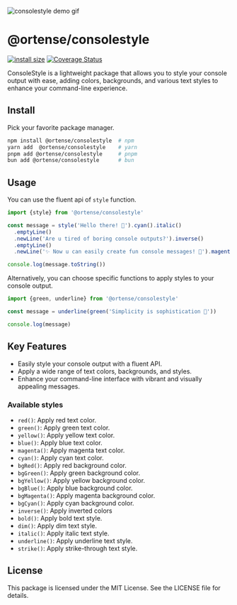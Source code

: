 ![consolestyle demo gif](https://raw.githubusercontent.com/ortense/consolestyle/main/media/consolestyle.jpg)

# @ortense/consolestyle

[![install size](https://packagephobia.com/badge?p=@ortense/consolestyle)](https://packagephobia.com/result?p=@ortense/consolestyle) [![Coverage Status](https://coveralls.io/repos/github/ortense/consolestyle/badge.svg?branch=github-actions)](https://coveralls.io/github/ortense/consolestyle?branch=github-actions)

ConsoleStyle is a lightweight package that allows you to style your console output with ease, adding colors, backgrounds, and various text styles to enhance your command-line experience.


## Install

Pick your favorite package manager.

```sh
npm install @ortense/consolestyle  # npm
yarn add  @ortense/consolestyle    # yarn
pnpm add @ortense/consolestyle     # pnpm
bun add @ortense/consolestyle      # bun
```

## Usage

You can use the fluent api of `style` function.

```ts
import {style} from '@ortense/consolestyle'

const message = style('Hello there! 👋').cyan().italic()
  .emptyLine()
  .newLine('Are u tired of boring console outputs?').inverse()
  .emptyLine()
  .newLine('✨ Now u can easily create fun console messages! 🦄').magenta().bold()

console.log(message.toString())
```

Alternatively, you can choose specific functions to apply styles to your console output.

```ts
import {green, underline} from '@ortense/consolestyle'

const message = underline(green('Simplicity is sophistication 🍃'))

console.log(message)
```

## Key Features

- Easily style your console output with a fluent API.
- Apply a wide range of text colors, backgrounds, and styles.
- Enhance your command-line interface with vibrant and visually appealing messages.

### Available styles

- `red()`: Apply red text color.
- `green()`: Apply green text color.
- `yellow()`: Apply yellow text color.
- `blue()`: Apply blue text color.
- `magenta()`: Apply magenta text color.
- `cyan()`: Apply cyan text color.
- `bgRed()`: Apply red background color.
- `bgGreen()`: Apply green background color.
- `bgYellow()`: Apply yellow background color.
- `bgBlue()`: Apply blue background color.
- `bgMagenta()`: Apply magenta background color.
- `bgCyan()`: Apply cyan background color.
- `inverse()`: Apply inverted colors
- `bold()`: Apply bold text style.
- `dim()`: Apply dim text style.
- `italic()`: Apply italic text style.
- `underline()`: Apply underline text style.
- `strike()`: Apply strike-through text style.


## License

This package is licensed under the MIT License. See the LICENSE file for details.
